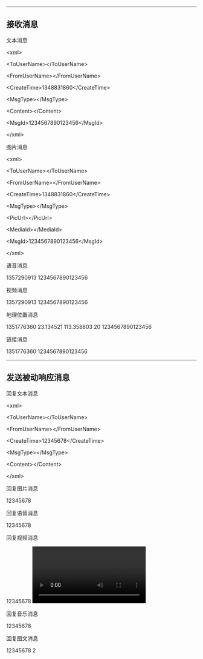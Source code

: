 --------
接收消息
--------
文本消息

 \<xml>
 
   \<ToUserName><![CDATA[toUser]]>\</ToUserName>
   
   \<FromUserName><![CDATA[fromUser]]>\</FromUserName>
   
   \<CreateTime>1348831860\</CreateTime>
   
   \<MsgType><![CDATA[text]]>\</MsgType>
   
   \<Content><![CDATA[this is a test]]>\</Content>
   
   \<MsgId>1234567890123456\</MsgId>
   
 \</xml>

 图片消息

 \<xml>
 
   \<ToUserName><![CDATA[toUser]]>\</ToUserName>
   
   \<FromUserName><![CDATA[fromUser]]>\</FromUserName>
   
   \<CreateTime>1348831860\</CreateTime>
   
   \<MsgType><![CDATA[image]]>\</MsgType>
   
   \<PicUrl><![CDATA[this is a url]]>\</PicUrl>
   
   \<MediaId><![CDATA[media_id]]>\</MediaId>
   
   \<MsgId>1234567890123456\</MsgId>
   
 \</xml>

 语音消息

<xml>
  <ToUserName><![CDATA[toUser]]></ToUserName>
  <FromUserName><![CDATA[fromUser]]></FromUserName>
  <CreateTime>1357290913</CreateTime>
  <MsgType><![CDATA[voice]]></MsgType>
  <MediaId><![CDATA[media_id]]></MediaId>
  <Format><![CDATA[Format]]></Format>
  <MsgId>1234567890123456</MsgId>
</xml>

视频消息

<xml>
<ToUserName><![CDATA[toUser]]></ToUserName>
<FromUserName><![CDATA[fromUser]]></FromUserName>
<CreateTime>1357290913</CreateTime>
<MsgType><![CDATA[video]]></MsgType>
<MediaId><![CDATA[media_id]]></MediaId>
<ThumbMediaId><![CDATA[thumb_media_id]]></ThumbMediaId>
<MsgId>1234567890123456</MsgId>
</xml>

地理位置消息

<xml>
<ToUserName><![CDATA[toUser]]></ToUserName>
<FromUserName><![CDATA[fromUser]]></FromUserName>
<CreateTime>1351776360</CreateTime>
<MsgType><![CDATA[location]]></MsgType>
<Location_X>23.134521</Location_X>
<Location_Y>113.358803</Location_Y>
<Scale>20</Scale>
<Label><![CDATA[位置信息]]></Label>
<MsgId>1234567890123456</MsgId>
</xml>

链接消息

<xml>
<ToUserName><![CDATA[toUser]]></ToUserName>
<FromUserName><![CDATA[fromUser]]></FromUserName>
<CreateTime>1351776360</CreateTime>
<MsgType><![CDATA[link]]></MsgType>
<Title><![CDATA[公众平台官网链接]]></Title>
<Description><![CDATA[公众平台官网链接]]></Description>
<Url><![CDATA[url]]></Url>
<MsgId>1234567890123456</MsgId>
</xml>

----------------
发送被动响应消息
----------------

回复文本消息

\<xml>

\<ToUserName><![CDATA[toUser]]>\</ToUserName>

\<FromUserName><![CDATA[fromUser]]>\</FromUserName>

\<CreateTime>12345678\</CreateTime>

\<MsgType><![CDATA[text]]>\</MsgType>

\<Content><![CDATA[你好]]>\</Content>

\</xml>

回复图片消息

<xml>
<ToUserName><![CDATA[toUser]]></ToUserName>
<FromUserName><![CDATA[fromUser]]></FromUserName>
<CreateTime>12345678</CreateTime>
<MsgType><![CDATA[image]]></MsgType>
<Image>
<MediaId><![CDATA[media_id]]></MediaId>
</Image>
</xml>

回复语音消息

<xml>
<ToUserName><![CDATA[toUser]]></ToUserName>
<FromUserName><![CDATA[fromUser]]></FromUserName>
<CreateTime>12345678</CreateTime>
<MsgType><![CDATA[voice]]></MsgType>
<Voice>
<MediaId><![CDATA[media_id]]></MediaId>
</Voice>
</xml>

回复视频消息

<xml>
<ToUserName><![CDATA[toUser]]></ToUserName>
<FromUserName><![CDATA[fromUser]]></FromUserName>
<CreateTime>12345678</CreateTime>
<MsgType><![CDATA[video]]></MsgType>
<Video>
<MediaId><![CDATA[media_id]]></MediaId>
<Title><![CDATA[title]]></Title>
<Description><![CDATA[description]]></Description>
</Video>
</xml>

回复音乐消息

<xml>
<ToUserName><![CDATA[toUser]]></ToUserName>
<FromUserName><![CDATA[fromUser]]></FromUserName>
<CreateTime>12345678</CreateTime>
<MsgType><![CDATA[music]]></MsgType>
<Music>
<Title><![CDATA[TITLE]]></Title>
<Description><![CDATA[DESCRIPTION]]></Description>
<MusicUrl><![CDATA[MUSIC_Url]]></MusicUrl>
<HQMusicUrl><![CDATA[HQ_MUSIC_Url]]></HQMusicUrl>
<ThumbMediaId><![CDATA[media_id]]></ThumbMediaId>
</Music>
</xml>

回复图文消息

<xml>
<ToUserName><![CDATA[toUser]]></ToUserName>
<FromUserName><![CDATA[fromUser]]></FromUserName>
<CreateTime>12345678</CreateTime>
<MsgType><![CDATA[news]]></MsgType>
<ArticleCount>2</ArticleCount>
<Articles>
<item>
<Title><![CDATA[title1]]></Title>
<Description><![CDATA[description1]]></Description>
<PicUrl><![CDATA[picurl]]></PicUrl>
<Url><![CDATA[url]]></Url>
</item>
<item>
<Title><![CDATA[title]]></Title>
<Description><![CDATA[description]]></Description>
<PicUrl><![CDATA[picurl]]></PicUrl>
<Url><![CDATA[url]]></Url>
</item>
</Articles>
</xml>
